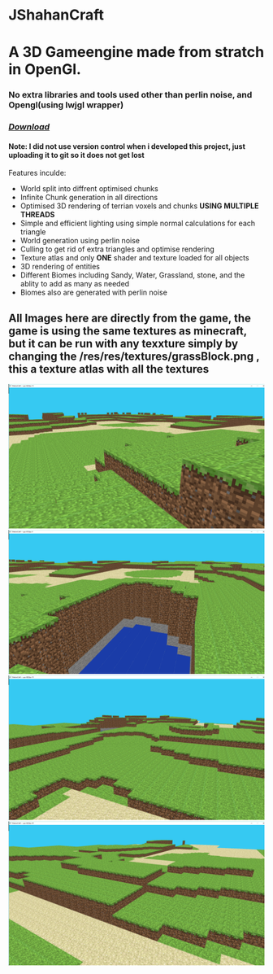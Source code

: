 # JShahanCraft

# A 3D Gameengine made from stratch in OpenGl.
### **No extra libraries and tools used other than perlin noise, and Opengl(using lwjgl wrapper)**
###  [*Download*](https://github.com/shahanneda/JShahanCraft/releases/download/v0.1/JShahanCraft.jar) 

#### **Note: I did not use version control when i developed this project, just uploading it to git so it does not get lost**
Features inculde: 

* World split into diffrent optimised chunks
* Infinite Chunk generation in all directions
* Optimised 3D rendering of terrian voxels and chunks **USING MULTIPLE THREADS**
* Simple and efficient lighting using simple normal calculations for each triangle
* World generation using perlin noise
* Culling to get rid of extra triangles and optimise rendering
* Texture atlas and only **ONE** shader and texture loaded for all objects
* 3D rendering of entities
* Different Biomes including Sandy, Water, Grassland, stone, and the ablity to add as many as needed 
* Biomes also are generated with perlin noise

## All Images here are directly from the game, the game is using the same textures as minecraft, but it can be run with any texxture simply by changing the /res/res/textures/grassBlock.png , this a texture atlas with all the textures



![image](ShahanCraftImages/11.png )
![image](ShahanCraftImages/9.png )
![image](ShahanCraftImages/2.png )
![image](ShahanCraftImages/3.png )
